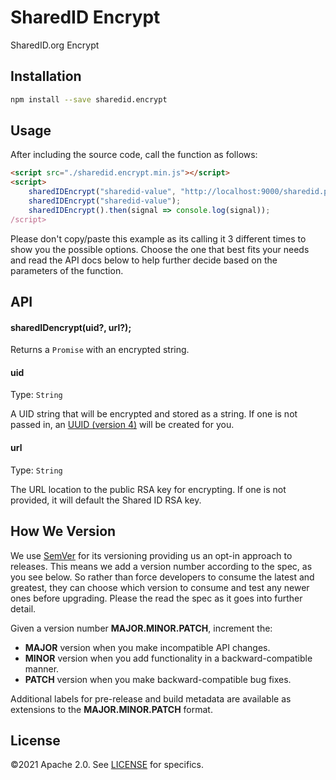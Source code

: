 # SharedID Encrypt

SharedID.org Encrypt

## Installation

```bash
npm install --save sharedid.encrypt
```

## Usage

After including the source code, call the function as follows:

```html
<script src="./sharedid.encrypt.min.js"></script>
<script>
    sharedIDEncrypt("sharedid-value", "http://localhost:9000/sharedid.pub");
    sharedIDEncrypt("sharedid-value");
    sharedIDEncrypt().then(signal => console.log(signal));
/script>
```

Please don't copy/paste this example as its calling it 3 different times to show you the possible options.  Choose the one that best fits your needs and read the API docs below to help further decide based on the parameters of the function.

## API

#### sharedIDencrypt(uid?, url?);

Returns a `Promise` with an encrypted string.

#### uid

Type: `String`

A UID string that will be encrypted and stored as a string. If one is not passed in, an [UUID (version 4)](https://www.ietf.org/rfc/rfc4122.txt) will be created for you.

#### url

Type: `String`

The URL location to the public RSA key for encrypting.  If one is not provided, it will default the Shared ID RSA key.

## How We Version

We use [SemVer](https://semver.org/) for its versioning providing us an opt-in approach to releases. This means we add a version number according to the spec, as you see below. So rather than force developers to consume the latest and greatest, they can choose which version to consume and test any newer ones before upgrading. Please the read the spec as it goes into further detail.

Given a version number **MAJOR.MINOR.PATCH**, increment the:

-   **MAJOR** version when you make incompatible API changes.
-   **MINOR** version when you add functionality in a backward-compatible manner.
-   **PATCH** version when you make backward-compatible bug fixes.

Additional labels for pre-release and build metadata are available as extensions to the **MAJOR.MINOR.PATCH** format.

## License

©2021 Apache 2.0. See [LICENSE](./LICENSE) for specifics.
